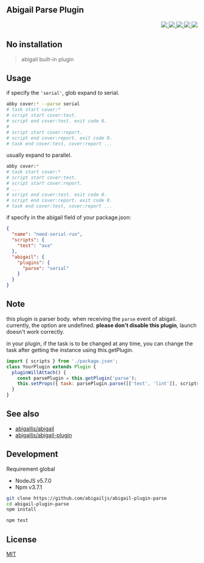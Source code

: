 Abigail Parse Plugin
---

<p align="right">
  <a href="https://npmjs.org/package/abigail-plugin-parse">
    <img src="https://img.shields.io/npm/v/abigail-plugin-parse.svg?style=flat-square">
  </a>
  <a href="https://travis-ci.org/abigailjs/abigail-plugin-parse">
    <img src="http://img.shields.io/travis/abigailjs/abigail-plugin-parse.svg?style=flat-square">
  </a>
  <a href="https://codeclimate.com/github/abigailjs/abigail-plugin-parse/coverage">
    <img src="https://img.shields.io/codeclimate/github/abigailjs/abigail-plugin-parse.svg?style=flat-square">
  </a>
  <a href="https://codeclimate.com/github/abigailjs/abigail-plugin-parse">
    <img src="https://img.shields.io/codeclimate/coverage/github/abigailjs/abigail-plugin-parse.svg?style=flat-square">
  </a>
  <a href="https://gemnasium.com/abigailjs/abigail-plugin-parse">
    <img src="https://img.shields.io/gemnasium/abigailjs/abigail-plugin-parse.svg?style=flat-square">
  </a>
</p>

No installation
---
> abigail built-in plugin

Usage
---
if specify the `'serial'`, glob expand to serial.

```bash
abby cover:* --parse serial
# task start cover:*
# script start cover:test.
# script end cover:test. exit code 0.
#
# script start cover:report.
# script end cover:report. exit code 0.
# task end cover:test, cover:report ...
```

usually expand to parallel.

```bash
abby cover:*
# task start cover:*
# script start cover:test.
# script start cover:report.
# ...
# script end cover:test. exit code 0.
# script end cover:report. exit code 0.
# task end cover:test, cover:report ...
```

if specify in the abigail field of your package.json:

```json
{
  "name": "need-serial-run",
  "scripts": {
    "test": "ava"
  },
  "abigail": {
    "plugins": {
      "parse": "serial"
    }
  }
}
```

Note
---
this plugin is parser body. when receiving the `parse` event of abigail.
currently, the option are undefined. __please don't disable this plugin__, launch doesn't work correctly.

in your plugin, if the task is to be changed at any time, you can change the task after getting the instance using this.getPlugin.

```js
import { scripts } from './package.json';
class YourPlugin extends Plugin {
  pluginWillAttach() {
    const parsePlugin = this.getPlugin('parse');
    this.setProps({ task: parsePlugin.parse([['test', 'lint']], scripts) });
  }
}
```

See also
---
* [abigailjs/abigail](https://github.com/abigailjs/abigail#usage)
* [abigailjs/abigail-plugin](https://github.com/abigailjs/abigail-plugin#usage)

Development
---
Requirement global
* NodeJS v5.7.0
* Npm v3.7.1

```bash
git clone https://github.com/abigailjs/abigail-plugin-parse
cd abigail-plugin-parse
npm install

npm test
```

License
---
[MIT](http://abigailjs.mit-license.org/)
